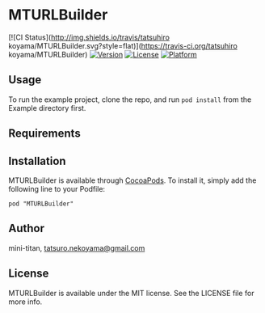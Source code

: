# MTURLBuilder

[![CI Status](http://img.shields.io/travis/tatsuhiro koyama/MTURLBuilder.svg?style=flat)](https://travis-ci.org/tatsuhiro koyama/MTURLBuilder)
[![Version](https://img.shields.io/cocoapods/v/MTURLBuilder.svg?style=flat)](http://cocoadocs.org/docsets/MTURLBuilder)
[![License](https://img.shields.io/cocoapods/l/MTURLBuilder.svg?style=flat)](http://cocoadocs.org/docsets/MTURLBuilder)
[![Platform](https://img.shields.io/cocoapods/p/MTURLBuilder.svg?style=flat)](http://cocoadocs.org/docsets/MTURLBuilder)

## Usage

To run the example project, clone the repo, and run `pod install` from the Example directory first.

## Requirements

## Installation

MTURLBuilder is available through [CocoaPods](http://cocoapods.org). To install
it, simply add the following line to your Podfile:

    pod "MTURLBuilder"

## Author

mini-titan, tatsuro.nekoyama@gmail.com

## License

MTURLBuilder is available under the MIT license. See the LICENSE file for more info.

